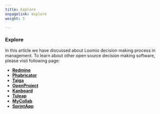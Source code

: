 ```yaml
---
title: Explore
onpagelink: explore
weight: 5

---
```


### **Explore**

In this article we have discussed about Loomio decision making process in management. To learn about other open source decision making software, please visit following page:

*   **[Redmine](https://products.containerize.com/project-management/redmine/)**
*   **[Phabricator](https://products.containerize.com/project-management/phabricator/)**
*   **[Taiga](https://products.containerize.com/project-management/taiga/)**
*   **[OpenProject](https://products.containerize.com/project-management/openproject/)**
*   **[Kanboard](https://products.containerize.com/project-management/kanboard/)**
*   **[Tuleap](https://products.containerize.com/project-management/tuleap/)**
*   **[MyCollab](https://products.containerize.com/project-management/mycollab/)**
*   **[SprintApp](https://products.containerize.com/project-management/sprintapp/)**